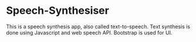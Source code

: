 # Speech-Synthesiser
This is a speech synthesis app, also called text-to-speech. Text synthesis is done using Javascript and web speech API. Bootstrap is used for UI.

